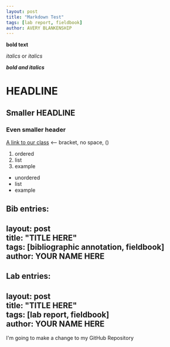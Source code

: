 ```yaml
---  
layout: post  
title: "Markdown Test"  
tags: [lab report, fieldbook]  
author: AVERY BLANKENSHIP
---
```



**bold text**

*italics* or _italics_

_**bold and italics**_

# HEADLINE

## Smaller HEADLINE

### Even smaller header

[A link to our class](http://s19rm.rynacordell.org) <-- bracket, no space, ()

1. ordered
2. list
3. example


+ unordered
+ list
+ example

Bib entries:
---  
layout: post  
title: "TITLE HERE"  
tags: [bibliographic annotation, fieldbook]  
author: YOUR NAME HERE
---

Lab entries:
---  
layout: post  
title: "TITLE HERE"  
tags: [lab report, fieldbook]  
author: YOUR NAME HERE
---

I'm going to make a change to my GitHub Repository 
